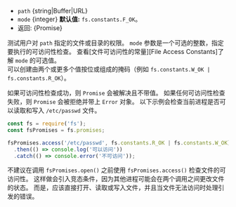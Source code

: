<!-- YAML
added: v10.0.0
-->

* `path` {string|Buffer|URL}
* `mode` {integer} **默认值:** `fs.constants.F_OK`。
* 返回: {Promise}

测试用户对 `path` 指定的文件或目录的权限。 
`mode` 参数是一个可选的整数，指定要执行的可访问性检查。
查看[文件可访问性的常量][File Access Constants]了解 `mode` 的可选值。  
可以创建由两个或更多个值按位或组成的掩码（例如 `fs.constants.W_OK | fs.constants.R_OK`）。

如果可访问性检查成功，则 `Promise` 会被解决且不带值。 
如果任何可访问性检查失败，则 `Promise` 会被拒绝并带上 `Error` 对象。 
以下示例会检查当前进程是否可以读取和写入 `/etc/passwd` 文件。

```js
const fs = require('fs');
const fsPromises = fs.promises;

fsPromises.access('/etc/passwd', fs.constants.R_OK | fs.constants.W_OK)
  .then(() => console.log('可以访问'))
  .catch(() => console.error('不可访问'));
```

不建议在调用 `fsPromises.open()` 之前使用 `fsPromises.access()` 检查文件的可访问性。 
这样做会引入竞态条件，因为其他进程可能会在两个调用之间更改文件的状态。 
而是，应该直接打开、读取或写入文件，并且当文件无法访问时处理引发的错误。

